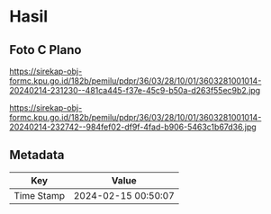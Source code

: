 # Hasil

## Foto C Plano

https://sirekap-obj-formc.kpu.go.id/182b/pemilu/pdpr/36/03/28/10/01/3603281001014-20240214-231230--481ca445-f37e-45c9-b50a-d263f55ec9b2.jpg

https://sirekap-obj-formc.kpu.go.id/182b/pemilu/pdpr/36/03/28/10/01/3603281001014-20240214-232742--984fef02-df9f-4fad-b906-5463c1b67d36.jpg


## Metadata

| Key        | Value               |
| ---------- | ------------------- |
| Time Stamp | 2024-02-15 00:50:07 |



